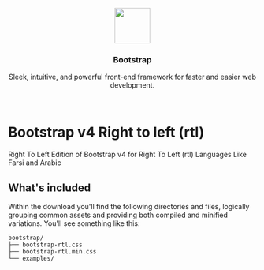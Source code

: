 <p align="center">
  <a href="https://getbootstrap.com/">
    <img src="https://getbootstrap.com/assets/brand/bootstrap-solid.svg" alt="" width=72 height=72>
  </a>

  <h3 align="center">Bootstrap</h3>

  <p align="center">
    Sleek, intuitive, and powerful front-end framework for faster and easier web development.
  </p>
</p>

<br>

# Bootstrap v4 Right to left (rtl)
Right To Left Edition of Bootstrap v4 for Right To Left (rtl) Languages Like Farsi and Arabic

## What's included
Within the download you'll find the following directories and files, logically grouping common assets and providing both compiled and minified variations. You'll see something like this:
```
bootstrap/
├── bootstrap-rtl.css
├── bootstrap-rtl.min.css
└── examples/
```